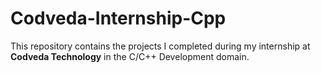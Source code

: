 # Codveda-Internship-Cpp
This repository contains the projects I completed during my internship at **Codveda Technology** in the C/C++ Development domain.

